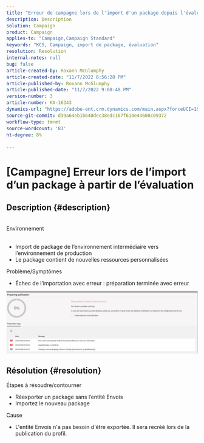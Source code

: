 ```yaml
---
title: "Erreur de campagne lors de l'import d'un package depuis l'évaluation"
description: Description
solution: Campaign
product: Campaign
applies-to: "Campaign,Campaign Standard"
keywords: "KCS, Campaign, import de package, évaluation"
resolution: Resolution
internal-notes: null
bug: false
article-created-by: Roxann McGlumphy
article-created-date: "11/7/2022 8:56:28 PM"
article-published-by: Roxann McGlumphy
article-published-date: "11/7/2022 9:08:48 PM"
version-number: 3
article-number: KA-16343
dynamics-url: "https://adobe-ent.crm.dynamics.com/main.aspx?forceUCI=1&pagetype=entityrecord&etn=knowledgearticle&id=8c0ff8a1-de5e-ed11-9561-6045bd006704"
source-git-commit: d39a64eb1b640dec38edc167f614e44600c09372
workflow-type: tm+mt
source-wordcount: '83'
ht-degree: 8%

---
```


# [Campagne] Erreur lors de l’import d’un package à partir de l’évaluation

## Description {#description}

<br>Environnement<br><br>
- Import de package de l’environnement intermédiaire vers l’environnement de production
- Le package contient de nouvelles ressources personnalisées

Problème/Symptômes
- Échec de l’importation avec erreur : préparation terminée avec erreur


![](assets/___333e555a-e05e-ed11-9561-6045bd006704___.jpeg)




## Résolution {#resolution}

Étapes à résoudre/contourner
- Réexporter un package sans l’entité Envois
- Importez le nouveau package

Cause
- L&#39;entité Envois n&#39;a pas besoin d&#39;être exportée. Il sera recréé lors de la publication du profil.



